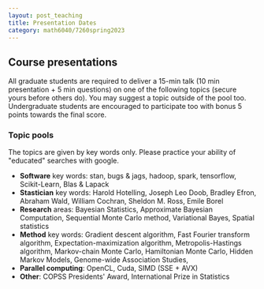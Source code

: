 ```yaml
---
layout: post_teaching
title: Presentation Dates
category: math6040/7260spring2023
---
```


## Course presentations

All graduate students are required to deliver a 15-min talk (10 min presentation + 5 min questions) on one of the following topics (secure yours before others do).  You may suggest a topic outside of the pool too.  Undergraduate students are encouraged to participate too with bonus 5 points towards the final score.

### Topic pools

The topics are given by key words only.  Please practice your ability of "educated" searches with google.

- **Software** key words: stan, bugs & jags, hadoop, spark, tensorflow, Scikit-Learn, Blas & Lapack
- **Stastician** key words: Harold Hotelling, Joseph Leo Doob, Bradley Efron, Abraham Wald, William Cochran, Sheldon M. Ross, Emile Borel
- **Research** areas: Bayesian Statistics, Approximate Bayesian Computation, Sequential Monte Carlo method, Variational Bayes, Spatial statistics
- **Method** key words: Gradient descent algorithm, Fast Fourier transform algorithm, Expectation-maximization algorithm, Metropolis-Hastings algorithm, Markov-chain Monte Carlo, Hamiltonian Monte Carlo, Hidden Markov Models, Genome-wide Association Studies, 
- **Parallel computing**: OpenCL, Cuda, SIMD (SSE + AVX)
- **Other**: COPSS Presidents' Award,  International Prize in Statistics
